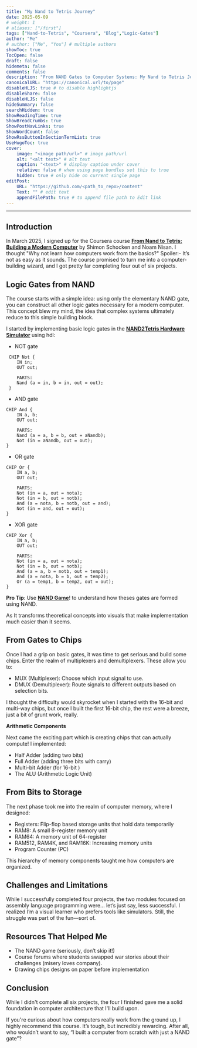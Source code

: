 ```yaml
---
title: "My Nand to Tetris Journey"
date: 2025-05-09
# weight: 1
# aliases: ["/first"]
tags: ["Nand-to-Tetris", "Coursera", "Blog","Logic-Gates"]
author: "Me"
# author: ["Me", "You"] # multiple authors
showToc: true
TocOpen: false
draft: false
hidemeta: false
comments: false
description: "From NAND Gates to Computer Systems: My Nand to Tetris Journey."
canonicalURL: "https://canonical.url/to/page"
disableHLJS: true # to disable highlightjs
disableShare: false
disableHLJS: false
hideSummary: false
searchHidden: true
ShowReadingTime: true
ShowBreadCrumbs: true
ShowPostNavLinks: true
ShowWordCount: false
ShowRssButtonInSectionTermList: true
UseHugoToc: true
cover:
    image: "<image path/url>" # image path/url
    alt: "<alt text>" # alt text
    caption: "<text>" # display caption under cover
    relative: false # when using page bundles set this to true
    hidden: true # only hide on current single page
editPost:
    URL: "https://github.com/<path_to_repo>/content"
    Text: "" # edit text
    appendFilePath: true # to append file path to Edit link
---
```


---
## Introduction

In March 2025, I signed up for the Coursera course [**From Nand to Tetris: Building a Modern Computer**](https://www.coursera.org/learn/build-a-computer) by Shimon Schocken and Noam Nisan. I thought "Why not learn how computers work from the basics?" Spoiler:- It’s not as easy as it sounds. The course promised to turn me into a computer-building wizard, and I got pretty far completing four out of six projects. 

## Logic Gates from NAND

The course starts with a simple idea: using only the elementary NAND gate, you can construct all other logic gates necessary for a modern computer. This concept blew my mind, the idea that complex systems ultimately reduce to this simple building block.

I started by implementing basic logic gates in the [**NAND2Tetris Hardware Simulator**](https://nand2tetris.github.io/web-ide/chip/) using hdl:

- NOT gate
```
 CHIP Not {
    IN in;
    OUT out;

    PARTS:
    Nand (a = in, b = in, out = out);
 }
```
- AND gate
```
CHIP And {
    IN a, b;
    OUT out;

    PARTS:
    Nand (a = a, b = b, out = aNandb);
    Not (in = aNandb, out = out);
}
```
- OR gate
```
CHIP Or {
    IN a, b;
    OUT out;

    PARTS:
    Not (in = a, out = nota);
    Not (in = b, out = notb);
    And (a = nota, b = notb, out = and);
    Not (in = and, out = out);
}
```
- XOR gate
```
CHIP Xor {
    IN a, b;
    OUT out;

    PARTS:
    Not (in = a, out = nota);
    Not (in = b, out = notb);
    And (a = a, b = notb, out = temp1);
    And (a = nota, b = b, out = temp2);
    Or (a = temp1, b = temp2, out = out);
}
```

**Pro Tip**: Use [**NAND Game**](https://www.nandgame.com/)! to understand how theses gates are formed using NAND. 

As It transforms theoretical concepts into visuals that make implementation much easier than it seems.

## From Gates to Chips
Once I had a grip on basic gates, it was time to get serious and build some chips. Enter the realm of multiplexers and demultiplexers. These allow you to:

- MUX (Multiplexer): Choose which input signal to use.
- DMUX (Demultiplexer): Route signals to different outputs based on selection bits.

I thought the difficulty would skyrocket when I started with the 16-bit and multi-way chips, but once I built the first 16-bit chip, the rest were a breeze, just a bit of grunt work, really.

**Arithmetic Components**

Next came the exciting part which is creating chips that can actually compute! I implemented:

- Half Adder (adding two bits)
- Full Adder (adding three bits with carry)
- Multi-bit Adder (for 16-bit )
- The ALU (Arithmetic Logic Unit) 

## From Bits to Storage

The next phase took me into the realm of computer memory, where I designed:
- Registers: Flip-flop based storage units that hold data temporarily
- RAM8: A small 8-register memory unit
- RAM64: A memory unit of 64-register
- RAM512, RAM4K, and RAM16K: Increasing memory units
- Program Counter (PC)

This hierarchy of memory components taught me how computers are organized. 

## Challenges and Limitations

While I successfully completed four projects, the two modules focused on assembly language programming were... let’s just say, less successful. I realized I’m a visual learner who prefers tools like simulators. Still, the struggle was part of the fun—sort of.

## Resources That Helped Me 
- The  NAND game (seriously, don’t skip it!)
- Course forums where students swapped war stories about their challenges (misery loves company).
- Drawing chips designs on paper before implementation

## Conclusion

While I didn't complete all six projects, the four I finished gave me a solid foundation in computer architecture that I'll build upon. 

If you're curious about how computers really work from the ground up, I highly recommend this course. It’s tough, but incredibly rewarding. After all, who wouldn’t want to say, “I built a computer from scratch with just a NAND gate”?






